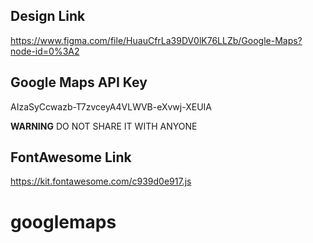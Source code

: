 ## Design Link

https://www.figma.com/file/HuauCfrLa39DV0lK76LLZb/Google-Maps?node-id=0%3A2

## Google Maps API Key

AIzaSyCcwazb-T7zvceyA4VLWVB-eXvwj-XEUIA

**WARNING**
DO NOT SHARE IT WITH ANYONE

## FontAwesome Link

https://kit.fontawesome.com/c939d0e917.js

# googlemaps
